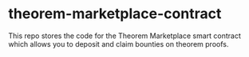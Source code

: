 # theorem-marketplace-contract
This repo stores the code for the Theorem Marketplace smart contract which allows you to deposit and claim bounties on theorem proofs. 
